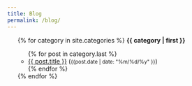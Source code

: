 ```yaml
---
title: Blog
permalink: /blog/
---
```


<ul>
{% for category in site.categories %}
    <b name="{{ category | first }}">{{ category | first }}</b>
    <ul>
        {% for post in category.last %}
            <li><a href="{{ post.url }}">{{ post.title }}</a> (<small>{{post.date | date: "%m/%d/%y" }}</small>)</li>
        {% endfor %}
    </ul>
{% endfor %}
</ul>
